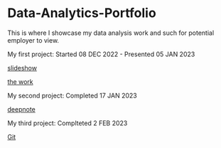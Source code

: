 # Data-Analytics-Portfolio
This is where I showcase my data analysis work and such for potential employer to view.

My first project: Started 08 DEC 2022 - Presented 05 JAN 2023

[slideshow](https://slides.com/d/UJPboUw/live#/0/18) 

[the work](https://deepnote.com/workspace/uni-b780-ef93fdef-c706-47b3-b054-4b4a1e6442fe/project/NU-project-be108f48-4df2-4c72-9193-d5ea684325ba/%2FNU%20DA%20Proj.ipynb)

My second project: Completed 17 JAN 2023

[deepnote](https://deepnote.com/workspace/uni-b780-ef93fdef-c706-47b3-b054-4b4a1e6442fe/project/2020accidentproject-0a44c7d6-0293-4eea-a531-9a380e39031d/notebook/Notebook%201-13cbad4afc4a4fdeb8c4561f203885d3)

My third project: Complteted 2 FEB 2023

[Git](https://github.com/KohtaSchultz/Diamond-Price-Preditction-Project)
